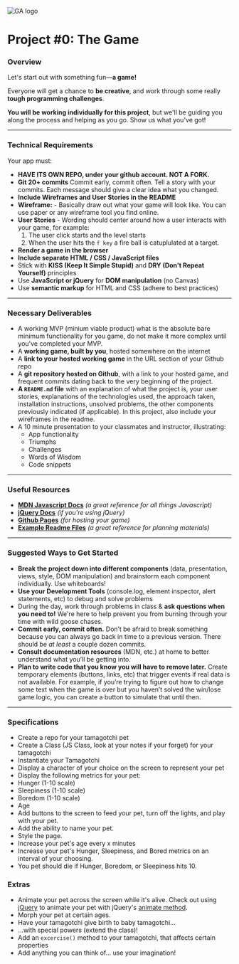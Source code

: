 ![GA logo](https://ga-dash.s3.amazonaws.com/production/assets/logo-9f88ae6c9c3871690e33280fcf557f33.png)
# Project #0: The Game

### Overview

Let's start out with something fun—**a game!**

Everyone will get a chance to **be creative**, and work through some really **tough programming challenges**.

**You will be working individually for this project**, but we'll be guiding you along the process and helping as you go. Show us what you've got!


---

### Technical Requirements

Your app must:
* **HAVE ITS OWN REPO, under your github account. NOT A FORK.**
* **Git 20+ commits** Commit early, commit often. Tell a story with your commits. Each message should give a clear idea what you changed.
* **Include Wireframes and User Stories in the README** 
* **Wireframe:** - Basically draw out what your game will look like. You can use paper or any wireframe tool you find online.
* **User Stories** - Wording should center around how a user interacts with your game, for example:
    1.  The user click starts and the level starts
    2.  When the user hits the ```f key``` a fire ball is catuplulated at a target. 
* **Render a game in the browser**
* **Include separate HTML / CSS / JavaScript files**
* Stick with **KISS (Keep It Simple Stupid)** and **DRY (Don't Repeat Yourself)** principles
* Use **JavaScript or jQuery** for **DOM manipulation** (no Canvas)
* Use **semantic markup** for HTML and CSS (adhere to best practices)

---

### Necessary Deliverables

* A working MVP (minium viable product) what is the absolute bare minimum functionality for you game, do not make it more complex until you've completed your MVP.
* A **working game, built by you**, hosted somewhere on the internet
* A **link to your hosted working game** in the URL section of your Github repo
* A **git repository hosted on Github**, with a link to your hosted game, and frequent commits dating back to the very beginning of the project.
* **A ``README.md`` file** with an explanation of what the project is, your user stories, explanations of the technologies used, the approach taken, installation instructions, unsolved problems, the other components previously indicated (if applicable).  In this project, also include your wireframes in the readme. 
* A 10 minute presentation to your classmates and instructor, illustrating:
    * App functionality
    * Triumphs
    * Challenges
    * Words of Wisdom
    * Code snippets

---

### Useful Resources

* **[MDN Javascript Docs](https://developer.mozilla.org/en-US/docs/Web/JavaScript)** _(a great reference for all things  Javascript)_
* **[jQuery Docs](http://api.jquery.com)** _(if you're using jQuery)_
* **[Github Pages](https://pages.github.com)** _(for hosting your game)_
* **[Example Readme Files](https://git.generalassemb.ly/wc-seir-1207/Project_Planning_Examples)** _(a great reference for planning materials)_

---

### Suggested Ways to Get Started

* **Break the project down into different components** (data, presentation, views, style, DOM manipulation) and brainstorm each component individually. Use whiteboards!
* **Use your Development Tools** (console.log, element inspector, alert statements, etc) to debug and solve problems
* During the day, work through problems in class & **ask questions when you need to!** We're here to help prevent you from burning through your time with wild goose chases.
* **Commit early, commit often.** Don’t be afraid to break something because you can always go back in time to a previous version. There should be _at least_ a couple dozen commits. 
* **Consult documentation resources** (MDN, etc.) at home to better understand what you’ll be getting into.
* **Plan to write code that you know you will have to remove later.** Create temporary elements (buttons, links, etc) that trigger events if real data is not available. For example, if you’re trying to figure out how to change some text when the game is over but you haven’t solved the win/lose game logic, you can create a button to simulate that until then.

---

### Specifications
  
* Create a repo for your tamagotchi pet
* Create a Class (JS Class, look at your notes if your forget) for your tamagotchi
* Instantiate your Tamagotchi
* Display a character of your choice on the screen to represent your pet
* Display the following metrics for your pet: 
 * Hunger (1-10 scale)
 * Sleepiness (1-10 scale)
 * Boredom (1-10 scale)
 * Age
* Add buttons to the screen to feed your pet, turn off the lights, and play with your pet.
* Add the ability to name your pet.
* Style the page.
* Increase your pet's age every x minutes
* Increase your pet's Hunger, Sleepiness, and Bored metrics on an interval of your choosing.
* You pet should die if Hunger, Boredom, or Sleepiness hits 10.

### Extras
* Animate your pet across the screen while it's alive. Check out using [jQuery](https://jquery.com/) to animate your pet with jQuery's [animate method](https://api.jquery.com/animate/).
* Morph your pet at certain ages.
* Have your tamagotchi give birth to baby tamagotchi...
* ...with special powers (extend the class)!
* Add an `excercise()` method to your tamagotchi, that affects certain properties
* Add anything you can think of... use your imagination!

